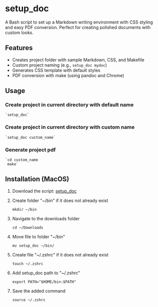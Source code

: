 # setup_doc
A Bash script to set up a Markdown writing environment with CSS styling and easy PDF conversion. Perfect for creating polished documents with custom looks.

## Features
- Creates project folder with sample Markdown, CSS, and Makefile
- Custom project naming (e.g., `setup_doc mydoc`)
- Generates CSS template with default styles
- PDF conversion with make (using pandoc and Chrome)

## Usage
### Create project in current directory with default name
    `setup_doc`
### Create project in current directory with custom name
    `setup_doc custom_name`
### Generate project pdf
    `cd custom_name
     make`

## Installation (MacOS)
1. Download the script: [setup_doc](https://raw.githubusercontent.com/jonahcragun/setup_doc/refs/heads/main/setup_doc)
2. Create folder "~/bin" if it does not already exist

    `mkdir ~/bin`
3. Navigate to the downloads folder

    `cd ~/Downloads`
4. Move file to folder "~/bin"

    `mv setup_doc ~/bin/`
5. Create file "~/.zshrc" if it does not already exist

    `touch ~/.zshrc`
6. Add setup_doc path to "~/.zshrc"

    `export PATH="$HOME/bin:$PATH"`
7. Save the added command

    `source ~/.zshrc`

